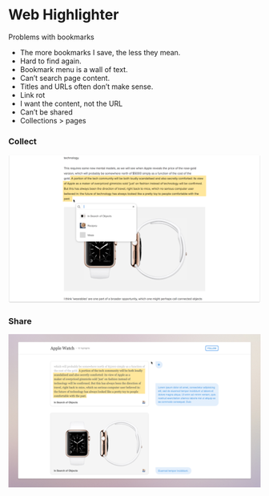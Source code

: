 # Web Highlighter



Problems with bookmarks

- The more bookmarks I save, the less they mean.
- Hard to find again.
- Bookmark menu is a wall of text.
- Can’t search page content.
- Titles and URLs often don’t make sense.
- Link rot
- I want the content, not the URL
- Can’t be shared
- Collections > pages

### Collect

![image-20200201161937354](image-20200201161937354.png)

### Share

![image-20200201161032922](image-20200201161032922.png)

